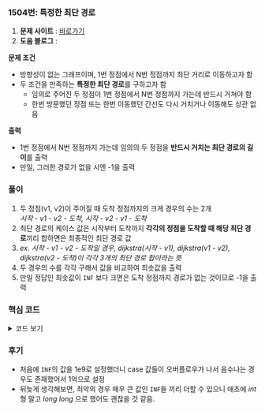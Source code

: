 ### 1504번: 특정한 최단 경로

1. **문제 사이트** : [바로가기](https://www.acmicpc.net/problem/1504)
2. **도움 블로그** : 

**문제 조건**
- 방향성이 없는 그래프이며, 1번 정점에서 N번 정점까지 최단 거리로 이동하고자 함
- 두 조건을 만족하는 **특정한 최단 경로**를 구하고자 함
    - 임의로 주어진 두 정점이 1번 정점에서 N번 정점까지 가는데 반드시 거쳐야 함
    - 한번 방문했던 정점 또는 한번 이동했던 간선도 다시 거치거나 이동해도 상관 없음

**출력**  
- 1번 정점에서 N번 정점까지 가는데 임의의 두 정점을 **반드시 거치는 최단 경로의 길이**를 출력
- 만일, 그러한 경로가 없을 시엔 -1을 출력

### 풀이
1. 두 정점(v1, v2)이 주어질 때 도착 정점까지의 크게 경우의 수는 2개  
_시작 - v1 - v2 - 도착, 시작 - v2 - v1 - 도착_
2. 최단 경로의 케이스 값은 시작부터 도착까지 **각각의 정점을 도착할 때 해당 최단 경로**끼리 합하면은 최종적인 최단 경로 값
3. _ex. 시작 - v1 - v2 - 도착일 경우, dijkstra(시작 - v1), dijkstra(v1 - v2), dijkstra(v2 - 도착)이 각각 3개의 최단 경로 합이라는 뜻_
4. 두 경우의 수를 각각 구해서 값을 비교하여 최솟값을 출력
5. 만일 정답인 최솟값이 `INF` 보다 크면은 도착 정점까지 경로가 없는 것이므로 -1을 출력

### 핵심 코드

<details>
<summary>코드 보기</summary>

```cpp
void solve() {
    int case_1 = 0, case_2 = 0;
    
    dijkstra(1);
    case_1 += min_val[v1];
    case_2 += min_val[v2];
    
    dijkstra(v1);
    case_1 += min_val[v2];
    case_2 += min_val[n];
    
    dijkstra(v2);
    case_1 += min_val[n];
    case_2 += min_val[v1];
    
    int ans = min(case_1, case_2);
    cout << (ans >= INF ? -1 : ans) << '\n';
}
```
- `case_1`은 시작-v1-v2-도착의 최단 경로 값, `case_2`은 시작-v2-v1-도착의 최단 경로 값
- `dijkstra(1)`로 시작 정점으로 각 정점의 최단 경로 값을 구해서 `case_1`, `case_2`에 각각 `v1`, `v2`까지의 최단 값을 더함
- `dijkstra(v1)`로 v1 정점에서 각 정점의 최단 경로 값을 구해서 `case_1`, `case_2`에 각각 `v2`, `n`번 정점 까지의 최단 값을 더함
- `dijkstra(v2)`로 v2 정점에서 각 정점의 최단 경로 값을 구해서 `case_1`, `case_2`에 각각 `n`, `v1`번 정점 까지의 최단 값을 더함
- 최종적으로 `case_1`의 값은 "시작-v1-v2-도착" 의 경로의 최소 경로 값, `case_2`의 값은 "시작-v2-v1-도착" 의 경로의 최소 경로 값
- `ans` 값에 `case_1`, `case_2`의 최소값을 비교하여 저장한 후 `INF` 값보다 큰지 비교
- `INF` 값보다 같거나 크면은 **중간에 경로가 없어서 INF 값을 사전에 더한 것**이므로 -1을 출력하고 아니면은 `ans` 값인 최단 경로를 출력
</details>

### 후기
- 처음에 `INF`의 값을 1e9로 설정했더니 case 값들이 오버플로우가 나서 음수나는 경우도 존재했어서 1억으로 설정
- 뒤늦게 생각해보면, 최악의 경우 매우 큰 값인 `INF`들 끼리 더할 수 있으니 애초에 _int_ 형 말고 _long long_ 으로 했어도 괜찮을 것 같음.